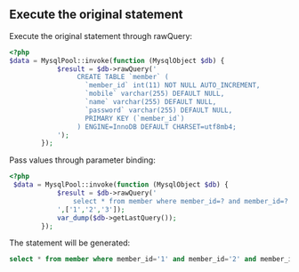 ## Execute the original statement
Execute the original statement through rawQuery:
````php
<?php
$data = MysqlPool::invoke(function (MysqlObject $db) {
            $result = $db->rawQuery('
                 CREATE TABLE `member` (
                   `member_id` int(11) NOT NULL AUTO_INCREMENT,
                   `mobile` varchar(255) DEFAULT NULL,
                   `name` varchar(255) DEFAULT NULL,
                   `password` varchar(255) DEFAULT NULL,
                   PRIMARY KEY (`member_id`)
                 ) ENGINE=InnoDB DEFAULT CHARSET=utf8mb4;
            ');
        });
````
Pass values through parameter binding:
````php
<?php
 $data = MysqlPool::invoke(function (MysqlObject $db) {
            $result = $db->rawQuery('
                select * from member where member_id=? and member_id=? and member_id =?;
            ',['1','2','3']);
            var_dump($db->getLastQuery());
        });
````
The statement will be generated:
````sql
select * from member where member_id='1' and member_id='2' and member_id ='3';
````
